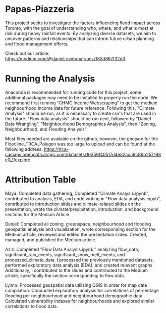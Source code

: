 # Papas-Piazzeria

This project seeks to investigate the factors influencing flood impact across Toronto, with the goal of understanding who, where, and what is most at risk during heavy rainfall events. 
By analyzing diverse datasets, we aim to uncover patterns and relationships that can inform future urban planning and flood management efforts.

Check out our article: https://medium.com/@daniel.riveranarvaez/183d867f32d3

# Running the Analysis

Anaconda is recommended for running code for this project, some additional packages may need to be installed to properly run the code.
We recommend first running "CHMC Income Webscraping" to get the medium neighbourhood income data for future reference. Following this, "Climate Analysis" should be run, as it is necessary to create csv's that are used in the future. "Flow data analysis" should be run next, followed by "Daniel Data Wrangling", "Neighbourhood Demographics Analysis", then "Zoning, Neighbourhood, and Flooding Analysis".

Most files needed are available on the github, however, the geojson for the Floodline_TRCA_Polygon was too large to upload and can be found at the following address: https://trca-camaps.opendata.arcgis.com/datasets/16356f40517d4e32aca9c86b257198e0_1/explore

# Attribution Table
Maya: Completed data gathering, Completed "Climate Analysis.ipynb", contributed to analysis, EDA, and code writing in "Flow data analysis.inpyb", contributed to introduction slides and climate-related slides on the presentation, wrote the climate/precipitation, introduction, and background sections for the Medium Article

Daniel: Completed all zoning, greenspace, neighbourhood and flooding geospatial analysis and visualization, wrote corresponding section for the Medium article, reviewed and edited the presentation slides. Created, managed, and published the Medium article.

Aziz: Completed "Flow Data Analysis.ipynb," analyzing flow_data, significant_rain_events, significant_snow_melt_events, and processed_climate_data. I processed the previously mentioned datasets, performed exploratory data analysis (EDA), and created relevant graphs. Additionally, I contributed to the slides and  contributed to the Medium article, specifically the section corresponding to flow data.

Lyimo: Processed geospatial data utilizing QGIS in order for map data compilation. Conducted exploratory analysis for correlations of percentage flooding per neighbourhood and neighbourhood demographic data. Calculated vulnerability indexes for neighbourhoods and explored similar correlations to flood data. 


